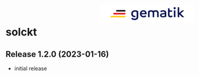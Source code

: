 <img align="right" width="250" height="47" src="Gematik_Logo_Flag_With_Background.png"/> <br/>

# solckt

## Release 1.2.0 (2023-01-16)

- initial release 